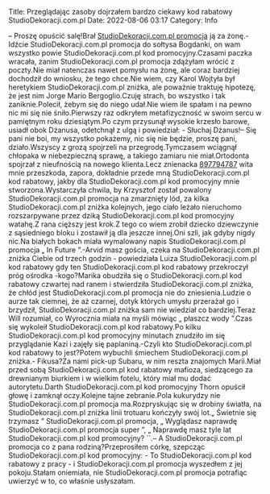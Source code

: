 Title: Przeglądając zasoby dojrzałem bardzo ciekawy kod rabatowy StudioDekoracji.com.pl
Date: 2022-08-06 03:17
Category: Info

– Proszę opuścić salę!Brał [StudioDekoracji.com.pl promocja](https://promki.pl/kody-rabatowe/studiodekoracjicompl) ją za żonę.- Idźcie StudioDekoracji.com.pl promocja do sołtysa Bogdanki, on wam wszystko powie StudioDekoracji.com.pl kod promocyjny.Czasami paczka wracała, zanim StudioDekoracji.com.pl promocja zdążyłam wrócić z poczty.Nie miał natenczas nawet pomysłu na żonę, ale coraz bardziej dochodził do wniosku, że tego chce.Nie wiem, czy Karol Wojtyła był heretykiem StudioDekoracji.com.pl zniżka, ale poważnie traktuję hipotezę, że jest nim Jorge Mario Bergoglio.Czuję strach, bo wszystko i tak zaniknie.Polecił, żebym się do niego udał.Nie wiem ile spałam i na pewno nic mi się nie śniło.Pierwszy raz odkryłem metafizyczność w swoim sercu w pamiętnym roku dziesiątym.Po czym przysunął wysokie krzesło barowe, usiadł obok Dżanusa, odetchnął z ulgą i powiedział: - Słuchaj Dżanus!– Się pani nie boi, my wszystko pokażemy, nic się nie będzie, proszę pani, działo.Wszyscy z grozą spojrzeli na przegrodę.Tymczasem wciągnął chłopaka w niebezpieczną sprawę, a takiego zamiaru nie miał.Ortodonta spojrzał z nieufnością na nowego klienta.Lecz znienacka [897794787](https://telinfo.co/pl/numer/897794787/) wita mnie przeszkoda, zapora, dokładnie przede mną StudioDekoracji.com.pl kod rabatowy, jakby dla StudioDekoracji.com.pl kod promocyjny mnie stworzona.Wystarczyła chwila, by Krzysztof został powalony StudioDekoracji.com.pl promocja na zmarznięty lód, za kilka StudioDekoracji.com.pl zniżka kolejnych, jego ciało leżało nieruchomo rozszarpywane przez dziką StudioDekoracji.com.pl kod promocyjny watahę.Z rana cięższy jest krok.Z tego co wiem zrobił dziecko dziewczynie z sąsiedniego bloku i zostawił ją dla jeszcze innej.Oni szli, jak gdyby nigdy nic.Na białych bokach miała wymalowany napis StudioDekoracji.com.pl promocja „ In Future ”.-Arvid masz gościa, czeka na StudioDekoracji.com.pl zniżka Ciebie od trzech godzin - powiedziała Luiza StudioDekoracji.com.pl kod rabatowy gdy ten StudioDekoracji.com.pl kod rabatowy przekroczył próg ośrodka -kogo?Marika obudziła się o StudioDekoracji.com.pl kod rabatowy czwartej nad ranem i stwierdziła StudioDekoracji.com.pl zniżka, że chłód jest StudioDekoracji.com.pl promocja nie do zniesienia.Ludzie o aurze tak ciemnej, że aż czarnej, dotyk których umysłu przerażał go i brzydził, StudioDekoracji.com.pl zniżka sam nie wiedział co bardziej.Teraz Will rozumiał, co Wyrocznia miała na myśli mówiąc „ płaszcz wody ”.Czas się wykoleił StudioDekoracji.com.pl kod rabatowy.Po kilku StudioDekoracji.com.pl kod promocyjny minutach znudziło im się przyglądanie Kazi i zajęły się paplaniną.-Czyli kto StudioDekoracji.com.pl kod rabatowy to jest?Potem wybuchli śmiechem StudioDekoracji.com.pl zniżka.- Fikusa?Za nami pick-up Subaru, w nim reszta znajomych Marii.Miał przed sobą StudioDekoracji.com.pl kod rabatowy mafioza, siedzącego za drewnianym biurkiem i w wielkim fotelu, który miał mu dodać autorytetu.Darth StudioDekoracji.com.pl kod promocyjny Thorn opuścił głowę i zamknął oczy.Kolejne tajne zebranie.Pola kukurydzy nie StudioDekoracji.com.pl promocja ma.Rozpryskując się w drobiny światła, na StudioDekoracji.com.pl zniżka linii trotuaru kończyły swój lot.„ Świetnie się trzymasz ” StudioDekoracji.com.pl promocja, „ Wyglądasz naprawdę StudioDekoracji.com.pl promocja super ”, „ Naprawdę masz tyle lat StudioDekoracji.com.pl kod promocyjny? ``.– A StudioDekoracji.com.pl promocja co z pana rodziną?Przeprosiłem córkę, szepcząc StudioDekoracji.com.pl kod promocyjny: - To StudioDekoracji.com.pl kod rabatowy z pracy - i StudioDekoracji.com.pl promocja wyszedłem z jej pokoju.Stałam oniemiała, nie StudioDekoracji.com.pl promocja potrafiąc uwierzyć w to, co właśnie usłyszałam.
